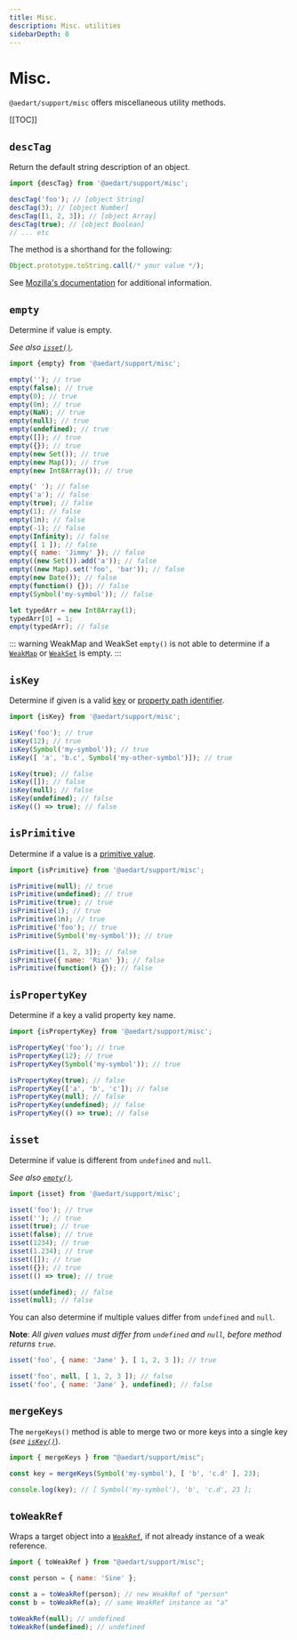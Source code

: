 ```yaml
---
title: Misc.
description: Misc. utilities
sidebarDepth: 0
---
```


# Misc. <Badge type="tip" text="Available since v0.4" vertical="middle" />

`@aedart/support/misc` offers miscellaneous utility methods.

[[TOC]]

## `descTag`

Return the default string description of an object.

```js
import {descTag} from '@aedart/support/misc';

descTag('foo'); // [object String]
descTag(3); // [object Number]
descTag([1, 2, 3]); // [object Array]
descTag(true); // [object Boolean]
// ... etc
```

The method is a shorthand for the following:

```js
Object.prototype.toString.call(/* your value */);
```

See [Mozilla's documentation](https://developer.mozilla.org/en-US/docs/Web/JavaScript/Reference/Global_Objects/Symbol/toStringTag) for additional information.


## `empty`

Determine if value is empty.

_See also [`isset()`](#isset)._

```js
import {empty} from '@aedart/support/misc';

empty(''); // true
empty(false); // true
empty(0); // true
empty(0n); // true
empty(NaN); // true
empty(null); // true
empty(undefined); // true
empty([]); // true
empty({}); // true
empty(new Set()); // true
empty(new Map()); // true
empty(new Int8Array()); // true

empty(' '); // false
empty('a'); // false
empty(true); // false
empty(1); // false
empty(1n); // false
empty(-1); // false
empty(Infinity); // false
empty([ 1 ]); // false
empty({ name: 'Jimmy' }); // false
empty((new Set()).add('a')); // false
empty((new Map).set('foo', 'bar')); // false
empty(new Date()); // false
empty(function() {}); // false
empty(Symbol('my-symbol')); // false

let typedArr = new Int8Array(1);
typedArr[0] = 1;
empty(typedArr); // false
```

::: warning WeakMap and WeakSet
`empty()` is not able to determine if a [`WeakMap`](https://developer.mozilla.org/en-US/docs/Web/JavaScript/Reference/Global_Objects/WeakMap) or [`WeakSet`](https://developer.mozilla.org/en-US/docs/Web/JavaScript/Reference/Global_Objects/WeakSet) is empty.
:::

## `isKey` <Badge type="tip" text="Available since v0.7" vertical="middle" />

Determine if given is a valid [key](#ispropertykey) or [property path identifier](./objects.md#has).

```js
import {isKey} from '@aedart/support/misc';

isKey('foo'); // true
isKey(12); // true
isKey(Symbol('my-symbol')); // true
isKey([ 'a', 'b.c', Symbol('my-other-symbol')]); // true

isKey(true); // false
isKey([]); // false
isKey(null); // false
isKey(undefined); // false
isKey(() => true); // false
```

## `isPrimitive`

Determine if a value is a [primitive value](https://developer.mozilla.org/en-US/docs/Web/JavaScript/Data_structures#primitive_values).

```js
import {isPrimitive} from '@aedart/support/misc';

isPrimitive(null); // true
isPrimitive(undefined); // true
isPrimitive(true); // true
isPrimitive(1); // true
isPrimitive(1n); // true
isPrimitive('foo'); // true
isPrimitive(Symbol('my-symbol')); // true

isPrimitive([1, 2, 3]); // false
isPrimitive({ name: 'Rian' }); // false
isPrimitive(function() {}); // false
```

## `isPropertyKey` <Badge type="tip" text="Available since v0.7" vertical="middle" />

Determine if a key a valid property key name.

```js
import {isPropertyKey} from '@aedart/support/misc';

isPropertyKey('foo'); // true
isPropertyKey(12); // true
isPropertyKey(Symbol('my-symbol')); // true

isPropertyKey(true); // false
isPropertyKey(['a', 'b', 'c']); // false
isPropertyKey(null); // false
isPropertyKey(undefined); // false
isPropertyKey(() => true); // false
```

## `isset`

Determine if value is different from `undefined` and `null`.

_See also [`empty()`](#empty)._

```js
import {isset} from '@aedart/support/misc';

isset('foo'); // true
isset(''); // true
isset(true); // true
isset(false); // true
isset(1234); // true
isset(1.234); // true
isset([]); // true
isset({}); // true
isset(() => true); // true

isset(undefined); // false
isset(null); // false
```

You can also determine if multiple values differ from `undefined` and `null`.

**Note**: _All given values must differ from `undefined` and `null`, before method returns `true`._

```js
isset('foo', { name: 'Jane' }, [ 1, 2, 3 ]); // true

isset('foo', null, [ 1, 2, 3 ]); // false
isset('foo', { name: 'Jane' }, undefined); // false
```

## `mergeKeys` <Badge type="tip" text="Available since v0.7" vertical="middle" />

The `mergeKeys()` method is able to merge two or more keys into a single key (_see [`isKey()`](#iskey)_).

```js
import { mergeKeys } from "@aedart/support/misc";

const key = mergeKeys(Symbol('my-symbol'), [ 'b', 'c.d' ], 23);

console.log(key); // [ Symbol('my-symbol'), 'b', 'c.d', 23 ];
```

## `toWeakRef` <Badge type="tip" text="Available since v0.7" vertical="middle" />

Wraps a target object into a [`WeakRef`](https://developer.mozilla.org/en-US/docs/Web/JavaScript/Reference/Global_Objects/WeakRef), if not already instance of a weak reference.

```js
import { toWeakRef } from "@aedart/support/misc";

const person = { name: 'Sine' };

const a = toWeakRef(person); // new WeakRef of "person"
const b = toWeakRef(a); // same WeakRef instance as "a"

toWeakRef(null); // undefined
toWeakRef(undefined); // undefined
```